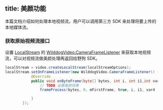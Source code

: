 title: 美颜功能
---

本篇文档介绍如何处理本地视频流，用户可以调用第三方 SDK 来处理将要上传的本地媒体流。


### 获取原始视频流接口

设置 [LocalStream](/conversation/android/api/LocalStream.html) 的 [WilddogVideo.CameraFrameListener](/conversation/android/api/camera-frame-listener.html) 来获取本地视频流，可以对视频流做美颜处理再返回给野狗 SDK。

```java
localStream = video.createLocalStream(localStreamOptions);
localStream.setOnFrameListener(new WilddogVideo.CameraFrameListener() {
            @Override
            public void onByteFrame(byte[] bytes, int i, int i1,int var4, long var5) {
                // TODO 设置美颜效果
                frameProcess(bytes, 0, mFirstFrame, true, i, i1, var4 );//data 可以传空 根据TextureId进行美颜

            }
        });
```
